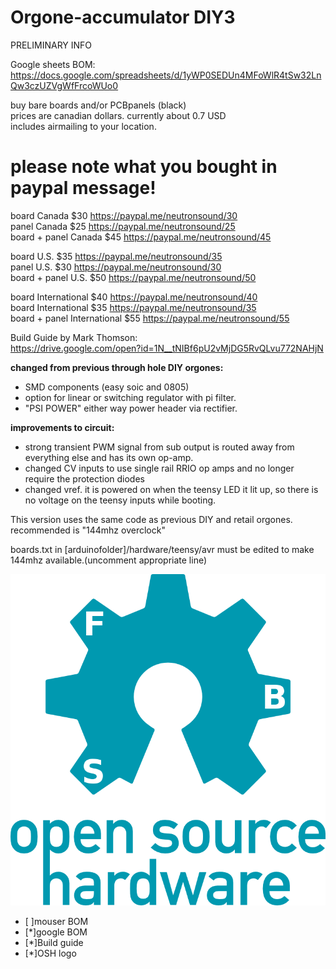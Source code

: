 # Orgone-accumulator DIY3
PRELIMINARY INFO

Google sheets BOM:
https://docs.google.com/spreadsheets/d/1yWP0SEDUn4MFoWlR4tSw32LnQw3czUZVgWfFrcoWUo0

buy bare boards and/or PCBpanels (black)  
prices are canadian dollars. currently about 0.7 USD  
includes airmailing to your location. 
# please note what you bought in paypal message!  

board Canada $30 https://paypal.me/neutronsound/30  
panel Canada $25 https://paypal.me/neutronsound/25  
board + panel Canada $45 https://paypal.me/neutronsound/45  

board U.S. $35 https://paypal.me/neutronsound/35  
panel U.S. $30 https://paypal.me/neutronsound/30  
board + panel U.S. $50 https://paypal.me/neutronsound/50  

board International $40 https://paypal.me/neutronsound/40  
board International $35 https://paypal.me/neutronsound/35  
board + panel International $55 https://paypal.me/neutronsound/55  


Build Guide by Mark Thomson:  
https://drive.google.com/open?id=1N__tNIBf6pU2vMjDG5RvQLvu772NAHjN  

**changed from previous through hole DIY orgones:**

* SMD components (easy soic and 0805)
* option for linear or switching regulator with pi filter.
* "PSI POWER" either way power header via rectifier.

**improvements to circuit:**
* strong transient PWM signal from sub output is routed away from
everything else and has its own op-amp.
* changed CV inputs to use single rail RRIO op amps and no longer require the protection diodes
* changed vref. it is powered on when the teensy LED it lit up, so there is no voltage on the teensy inputs while booting.

This version uses the same code as previous DIY and retail orgones.
 recommended is "144mhz overclock" 
 
boards.txt in [arduinofolder]/hardware/teensy/avr 
must be edited to make 144mhz available.(uncomment appropriate line)

![OSHL](oshw-logo-300-px.png)


- [ ]mouser BOM
- [*]google BOM
- [*]Build guide
- [*]OSH logo
